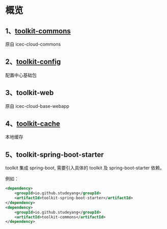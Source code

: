 # 概览

## 1、[toolkit-commons](doc/toolkit-commons使用说明.md)

原自 icec-cloud-commons

## 2、[toolkit-config](doc/toolkit-config使用说明.md)

配置中心基础包

## 3、toolkit-web

原自 icec-cloud-base-webapp

## 4、[toolkit-cache](doc/toolkit-cache使用说明.md)

本地缓存

## 5、toolkit-spring-boot-starter

toolkit 集成 spring-boot, 需要引入具体的 toolkit 及 spring-boot-starter 依赖。

例如：

```xml
<dependency>
    <groupId>io.github.studeyang</groupId>
    <artifactId>toolkit-spring-boot-starter</artifactId>
</dependency>
<dependency>
    <groupId>io.github.studeyang</groupId>
    <artifactId>toolkit-commons</artifactId>
</dependency>
```

